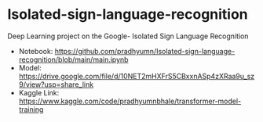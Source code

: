 # Isolated-sign-language-recognition
Deep Learning project on the Google- Isolated Sign Language Recognition

- Notebook: https://github.com/pradhyumn/Isolated-sign-language-recognition/blob/main/main.ipynb
- Model: https://drive.google.com/file/d/10NET2mHXFrS5CBxxnASp4zXRaa9u_sz9/view?usp=share_link
- Kaggle Link: https://www.kaggle.com/code/pradhyumnbhale/transformer-model-training

